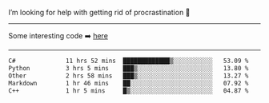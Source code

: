 I’m looking for help with getting rid of procrastination 🤔

-----

Some interesting code :arrow_right: [here](https://github.com/zhen8838/playground)

-----

<!--START_SECTION:waka-->

```txt
C#              11 hrs 52 mins  █████████████▒░░░░░░░░░░░   53.09 %
Python          3 hrs 5 mins    ███▒░░░░░░░░░░░░░░░░░░░░░   13.80 %
Other           2 hrs 58 mins   ███▒░░░░░░░░░░░░░░░░░░░░░   13.27 %
Markdown        1 hr 46 mins    ██░░░░░░░░░░░░░░░░░░░░░░░   07.92 %
C++             1 hr 5 mins     █▒░░░░░░░░░░░░░░░░░░░░░░░   04.87 %
```

<!--END_SECTION:waka-->

<!--
**zhen8838/zhen8838** is a ✨ _special_ ✨ repository because its `README.md` (this file) appears on your GitHub profile.

Here are some ideas to get you started:

- 🔭 I’m currently working on ...
- 🌱 I’m currently learning ...
- 👯 I’m looking to collaborate on ...
 ...
- 💬 Ask me about ...
- 📫 How to reach me: ...
- 😄 Pronouns: ...
- ⚡ Fun fact: ...
-->
